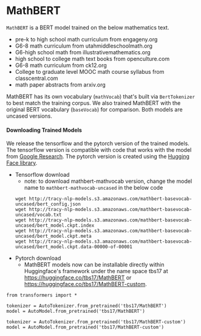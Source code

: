 # MathBERT

```MathBERT``` is a BERT model trained on the below mathematics text.

+ pre-k to high school math curriculum from engageny.org
+ G6-8 math curriculum from utahmiddleschoolmath.org
+ G6-high school math from illustrativemathematics.org
+ high school to college math text books from openculture.com
+ G6-8 math curriculum from ck12.org
+ College to graduate level MOOC math course syllabus from classcentral.com
+ math paper abstracts from arxiv.org

MathBERT has its own vocabulary (```mathVocab```) that's built via ```BertTokenizer``` to best match the training corpus. We also trained MathBERT with the original BERT vocabulary (```baseVocab```) for comparison. Both models are uncased versions.

<!-- It results in state-of-the-art performance on a wide range of scientific domain nlp tasks. The details of the evaluation are in the paper. Evaluation code and data are included in this repo. -->

#### Downloading Trained Models
We release the tensorflow and the pytorch version of the trained models. The tensorflow version is compatible with code that works with the model from [Google Research](https://github.com/google-research/bert). The pytorch version is created using the [Hugging Face library](https://github.com/huggingface/transformers).
+ Tensorflow download
  + note: to download mathbert-mathvocab version, change the model name to ```mathbert-mathvocab-uncased``` in the below code
  ```
  wget http://tracy-nlp-models.s3.amazonaws.com/mathbert-basevocab-uncased/bert_config.json
  wget http://tracy-nlp-models.s3.amazonaws.com/mathbert-basevocab-uncased/vocab.txt
  wget http://tracy-nlp-models.s3.amazonaws.com/mathbert-basevocab-uncased/bert_model.ckpt.index
  wget http://tracy-nlp-models.s3.amazonaws.com/mathbert-basevocab-uncased/bert_model.ckpt.meta
  wget http://tracy-nlp-models.s3.amazonaws.com/mathbert-basevocab-uncased/bert_model.ckpt.data-00000-of-00001
+ Pytorch download
  + MathBERT models now can be installable directly within Huggingface's framework under the name space tbs17 at https://huggingface.co/tbs17/MathBERT or https://huggingface.co/tbs17/MathBERT-custom.
```
from transformers import *

tokenizer = AutoTokenizer.from_pretrained('tbs17/MathBERT')
model = AutoModel.from_pretrained('tbs17/MathBERT')

tokenizer = AutoTokenizer.from_pretrained('tbs17/MathBERT-custom')
model = AutoModel.from_pretrained('tbs17/MathBERT-custom')
```



